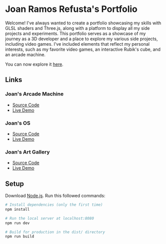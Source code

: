 # Joan Ramos Refusta's Portfolio
Welcome!
I've always wanted to create a portfolio showcasing my skills with GLSL shaders and Three.js, along with a platform to display all my side projects and experiments. This portfolio serves as a showcase of my journey as a 3D developer and a place to explore my various side projects, including video games. I've included elements that reflect my personal interests, such as my favorite video games, an interactive Rubik's cube, and an arcade machine.

You can now explore it [here](https://joanramosrefusta.com/).


## Links

### Joan's Arcade Machine
- [Source Code](https://github.com/jrefusta/joan-arcade-machine)
- [Live Demo](https://joan-arcade-machine.vercel.app/)

### Joan's OS
- [Source Code](https://github.com/jrefusta/joan-os)
- [Live Demo](https://joan-os.vercel.app/)

### Joan's Art Gallery
- [Source Code](https://github.com/jrefusta/joan-art-gallery)
- [Live Demo](https://joan-art-gallery.vercel.app/)

## Setup

Download [Node.js](https://nodejs.org/en/download/).
Run this followed commands:

``` bash
# Install dependencies (only the first time)
npm install

# Run the local server at localhost:8080
npm run dev

# Build for production in the dist/ directory
npm run build
```
